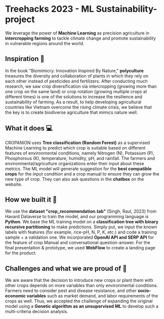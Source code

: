 # Treehacks 2023 - ML Sustainability-project
We leverage the power of **Machine Learning** as precision agriculture in **intercropping farming** to tackle climate change and promote sustainability in vulnerable regions around the world.
## Inspiration :book:
In the book "Biomimicry: Innovation Inspired By Nature," **polyculture** treasures the diversity and collaboration of plants in which they rely on each other instead of pesticides and fertilizers. After conducting much research, we saw crop diversification via intercropping (growing more than one crop on the same land) or crop rotation (growing multiple crops at different times) is one of the solutions to increase the resilience and sustainability of farming. As a result, to help developing agricultural countries like Vietnam overcome the rising climate crisis, we believe that the key is to create biodiverse agriculture that mimics nature well.

## What it does :computer:
CROPANION uses **Tree classification (Random Forest)** as a supervised Machine Learning to predict which crop is suitable based on different features of environmental conditions, namely Nitrogen (N), Potassium (P), Phosphorous (K), temperature, humidity, pH, and rainfall. The farmers and environmental/agriculture organizations enter their input about these metrics. The ML model will generate suggestion for the **best compatible crops** for the input condition and a crop manual to ensure they can grow the new type of crop. They can also ask questions in the **chatbox** on the website.

## How we built it :rocket:
We use the **dataset "crop_recommendation.tab"** (Singh, Raul, 2023) from Havard Dataverse to train the model, and our programming language is **Python**. We base the ML training model on a **classification tree with binary recursive partitioning** to make predictions. Simply put, we input the known labels with features (for example, rice-pH, N, P, K, etc.) and code a training sample + a validation one. We incorporated **OpenAI API and SERP API** for the feature of crop Manual and conversational question-answer. For the final presentation & prototype, we used **WebFlow** to create a landing page for the product.

## Challenges and what we are proud of :clap:
We are aware that the decision to introduce new crops or plant them with other crops depends on more variables than only environmental conditions. Farmers need to consider pest and disease resistance, and other **socio-economic variables** such as market demand, and labor requirements of the crops as well. Thus, we accepted the challenge of expanding the original model using a **Genetic algorithm as an unsupervised ML** to develop such a multi-criteria decision analysis. 

